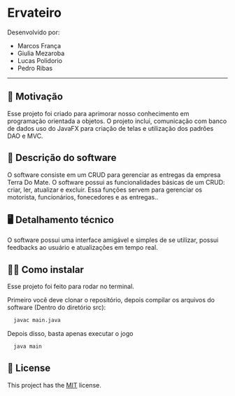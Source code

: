 # Ervateiro
Desenvolvido por:
- Marcos França
- Giulia Mezaroba
- Lucas Polidorio
- Pedro Ribas
---
## 💪 Motivação
Esse projeto foi criado para aprimorar nosso conhecimento em programação orientada a objetos. O projeto inclui, comunicação com banco de dados uso do JavaFX para criação de telas e utilização dos padrões DAO e MVC.

## 📄 Descrição do software

O software consiste em um CRUD para gerenciar as entregas da empresa Terra Do Mate. O software possui as funcionalidades básicas de um CRUD: criar, ler, atualizar e excluir. Essa funções servem para gerenciar os motorista, funcionários, fonecedores e as entregas..

## 🖥️ Detalhamento técnico

O software possui uma interface amigável e simples de se utilizar, possui feedbacks ao usuário e atualizações em tempo real.

## 👨‍💻 Como instalar

Esse projeto foi feito para rodar no terminal.

Primeiro você deve clonar o repositório, depois compilar os arquivos do software (Dentro do diretório src):

```bash
  javac main.java
```
Depois disso, basta apenas executar o jogo

```bash
  java main
```
## 📝 License
This project has the [MIT](https://choosealicense.com/licenses/mit/) license.
